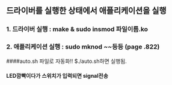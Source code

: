 ## 드라이버를 실행한 상태에서 애플리케이션을 실행
### 1. 드라이버 실행 : make & sudo insmod 파일이름.ko
### 2. 애플리케이션 실행 : sudo mknod ~~등등 (page .822)

####auto.sh 파일로 자동화!! $./auto.sh하면 실행됨. 
#### LED깜빡이다가 스위치가 입력되면 signal전송
